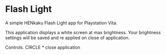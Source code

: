 # Flash Light
A simple HENkaku Flash Light app for Playstation Vita.

This application displays a white screen at max brightness.
Your brightness settings will be saved and re applied on close of application.

Controls.
CIRCLE * close application


